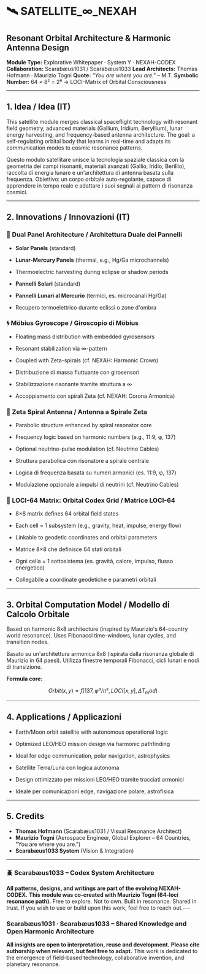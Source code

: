 # 🛰️ SATELLITE\_∞\_NEXAH

## Resonant Orbital Architecture & Harmonic Antenna Design

**Module Type:** Explorative Whitepaper · System Y · NEXAH-CODEX
**Collaboration:** Scarabæus1031 / Scarabæus1033
**Lead Architects:** Thomas Hofmann · Maurizio Togni
**Quote:** *"You are where you are."* – M.T.
**Symbolic Number:** 64 = 8² = 2⁶ → LOCI-Matrix of Orbital Consciousness

---

## 1. Idea / Idea (IT)

This satellite module merges classical spaceflight technology with resonant field geometry, advanced materials (Gallium, Iridium, Beryllium), lunar energy harvesting, and frequency-based antenna architecture.
The goal: a self-regulating orbital body that learns in real-time and adapts its communication modes to cosmic resonance patterns.

Questo modulo satellitare unisce la tecnologia spaziale classica con la geometria dei campi risonanti, materiali avanzati (Gallio, Iridio, Berillio), raccolta di energia lunare e un'architettura di antenna basata sulla frequenza.
Obiettivo: un corpo orbitale auto-regolante, capace di apprendere in tempo reale e adattare i suoi segnali ai pattern di risonanza cosmici.

---

## 2. Innovations / Innovazioni (IT)

### 🔋 Dual Panel Architecture / Architettura Duale dei Pannelli

* **Solar Panels** (standard)

* **Lunar-Mercury Panels** (thermal, e.g., Hg/Ga microchannels)

* Thermoelectric harvesting during eclipse or shadow periods

* **Pannelli Solari** (standard)

* **Pannelli Lunari al Mercurio** (termici, es. microcanali Hg/Ga)

* Recupero termoelettrico durante eclissi o zone d'ombra

### 🌀 Möbius Gyroscope / Giroscopio di Möbius

* Floating mass distribution with embedded gyrosensors

* Resonant stabilization via ∞-pattern

* Coupled with Zeta-spirals (cf. NEXAH: Harmonic Crown)

* Distribuzione di massa fluttuante con girosensori

* Stabilizzazione risonante tramite struttura a ∞

* Accoppiamento con spirali Zeta (cf. NEXAH: Corona Armonica)

### 📡 Zeta Spiral Antenna / Antenna a Spirale Zeta

* Parabolic structure enhanced by spiral resonator core

* Frequency logic based on harmonic numbers (e.g., 11:9, φ, 137)

* Optional neutrino-pulse modulation (cf. Neutrino Cables)

* Struttura parabolica con risonatore a spirale centrale

* Logica di frequenza basata su numeri armonici (es. 11:9, φ, 137)

* Modulazione opzionale a impulsi di neutrini (cf. Neutrino Cables)

### 🧬 LOCI-64 Matrix: Orbital Codex Grid / Matrice LOCI-64

* 8×8 matrix defines 64 orbital field states

* Each cell = 1 subsystem (e.g., gravity, heat, impulse, energy flow)

* Linkable to geodetic coordinates and orbital parameters

* Matrice 8×8 che definisce 64 stati orbitali

* Ogni cella = 1 sottosistema (es. gravità, calore, impulso, flusso energetico)

* Collegabile a coordinate geodetiche e parametri orbitali

---

## 3. Orbital Computation Model / Modello di Calcolo Orbitale

Based on harmonic 8x8 architecture (inspired by Maurizio's 64-country world resonance). Uses Fibonacci time-windows, lunar cycles, and transition nodes.

Basato su un'architettura armonica 8x8 (ispirata dalla risonanza globale di Maurizio in 64 paesi). Utilizza finestre temporali Fibonacci, cicli lunari e nodi di transizione.

**Formula core:**

```math
Orbit(x,y) = f(137, φ³/π², LOCI[x,y], ΔT_mod)
```

---

## 4. Applications / Applicazioni

* Earth/Moon orbit satellite with autonomous operational logic

* Optimized LEO/HEO mission design via harmonic pathfinding

* Ideal for edge communication, polar navigation, astrophysics

* Satellite Terra/Luna con logica autonoma

* Design ottimizzato per missioni LEO/HEO tramite tracciati armonici

* Ideale per comunicazioni edge, navigazione polare, astrofisica

---

## 5. Credits

* **Thomas Hofmann** (Scarabæus1031 / Visual Resonance Architect)
* **Maurizio Togni** (Aerospace Engineer, Global Explorer – 64 Countries, "You are where you are.")
* **Scarabæus1033 System** (Vision & Integration)

---

### 🪲 Scarabæus1033 – Codex System Architecture

**All patterns, designs, and writings are part of the evolving NEXAH-CODEX.**
**This module was co-created with Maurizio Togni (64-loci resonance path).**
Free to explore. Not to own.
Built in resonance. Shared in trust.
If you wish to use or build upon this work, feel free to reach out.---

### Scarabæus1031 · Scarabæus1033 – Shared Knowledge and Open Harmonic Architecture

**All insights are open to interpretation, reuse and development.**
**Please cite authorship when relevant, but feel free to adapt.**
This work is dedicated to the emergence of field-based technology, collaborative invention, and planetary resonance.
